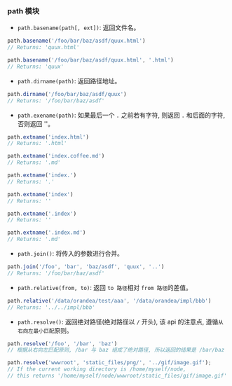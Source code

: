 ### path 模块

* `path.basename(path[, ext])`: 返回文件名。

```js
path.basename('/foo/bar/baz/asdf/quux.html')
// Returns: 'quux.html'

path.basename('/foo/bar/baz/asdf/quux.html', '.html')
// Returns: 'quux'
```

* `path.dirname(path)`: 返回路径地址。

```js
path.dirname('/foo/bar/baz/asdf/quux')
// Returns: '/foo/bar/baz/asdf'
```

* `path.exename(path)`: 如果最后一个 `.` 之前若有字符, 则返回 `.` 和后面的字符, 否则返回 ''。

```js
path.extname('index.html')
// Returns: '.html'

path.extname('index.coffee.md')
// Returns: '.md'

path.extname('index.')
// Returns: '.'

path.extname('index')
// Returns: ''

path.extname('.index')
// Returns: ''

path.extname('.index.md')
// Returns: '.md'
```

* `path.join()`: 将传入的参数进行合并。

```js
path.join('/foo', 'bar', 'baz/asdf', 'quux', '..')
// Returns: '/foo/bar/baz/asdf'
```

* `path.relative(from, to)`: 返回 `to 路径`相对 `from 路径`的差值。

```js
path.relative('/data/orandea/test/aaa', '/data/orandea/impl/bbb')
// Returns: '../../impl/bbb'
```

* `path.resolve()`: 返回绝对路径(绝对路径以 `/` 开头), 该 api 的注意点, 遵循`从右向左最小匹配`原则。

```js
path.resolve('/foo', '/bar', 'baz')
// 根据从右向左匹配原则, /bar 与 baz 组成了绝对路径, 所以返回的结果是 /bar/baz

path.resolve('wwwroot', 'static_files/png/', '../gif/image.gif');
// If the current working directory is /home/myself/node,
// this returns '/home/myself/node/wwwroot/static_files/gif/image.gif'
```
